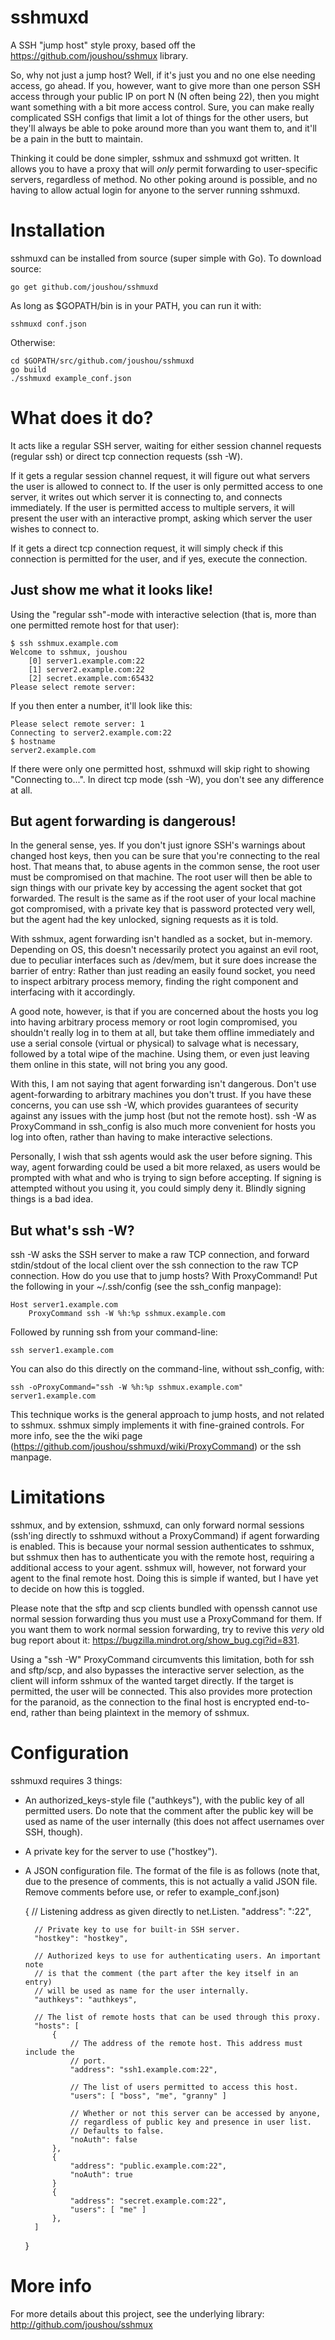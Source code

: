 # sshmuxd

A SSH "jump host" style proxy, based off the https://github.com/joushou/sshmux library.

So, why not just a jump host? Well, if it's just you and no one else needing access, go ahead. If you, however, want to give more than one person SSH access through your public IP on port N (N often being 22), then you might want something with a bit more access control. Sure, you can make really complicated SSH configs that limit a lot of things for the other users, but they'll always be able to poke around more than you want them to, and it'll be a pain in the butt to maintain.

Thinking it could be done simpler, sshmux and sshmuxd got written. It allows you to have a proxy that will *only* permit forwarding to user-specific servers, regardless of method. No other poking around is possible, and no having to allow actual login for anyone to the server running sshmuxd.

# Installation
sshmuxd can be installed from source (super simple with Go).
To download source:

	go get github.com/joushou/sshmuxd

As long as $GOPATH/bin is in your PATH, you can run it with:

	sshmuxd conf.json

Otherwise:

	cd $GOPATH/src/github.com/joushou/sshmuxd
	go build
	./sshmuxd example_conf.json

# What does it do?

It acts like a regular SSH server, waiting for either session channel requests (regular ssh) or direct tcp connection requests (ssh -W).

If it gets a regular session channel request, it will figure out what servers the user is allowed to connect to. If the user is only permitted access to one server, it writes out which server it is connecting to, and connects immediately. If the user is permitted access to multiple servers, it will present the user with an interactive prompt, asking which server the user wishes to connect to.

If it gets a direct tcp connection request, it will simply check if this connection is permitted for the user, and if yes, execute the connection.

## Just show me what it looks like!

Using the "regular ssh"-mode with interactive selection (that is, more than one permitted remote host for that user):

	$ ssh sshmux.example.com
	Welcome to sshmux, joushou
	    [0] server1.example.com:22
	    [1] server2.example.com:22
	    [2] secret.example.com:65432
	Please select remote server:

If you then enter a number, it'll look like this:

	Please select remote server: 1
	Connecting to server2.example.com:22
	$ hostname
	server2.example.com

If there were only one permitted host, sshmuxd will skip right to showing "Connecting to...". In direct tcp mode (ssh -W), you don't see any difference at all.

## But agent forwarding is dangerous!

In the general sense, yes. If you don't just ignore SSH's warnings about changed host keys, then you can be sure that you're connecting to the real host. That means that, to abuse agents in the common sense, the root user must be compromised on that machine. The root user will then be able to sign things with our private key by accessing the agent socket that got forwarded. The result is the same as if the root user of your local machine got compromised, with a private key that is password protected very well, but the agent had the key unlocked, signing requests as it is told.

With sshmux, agent forwarding isn't handled as a socket, but in-memory. Depending on OS, this doesn't necessarily protect you against an evil root, due to peculiar interfaces such as /dev/mem, but it sure does increase the barrier of entry: Rather than just reading an easily found socket, you need to inspect arbitrary process memory, finding the right component and interfacing with it accordingly.

A good note, however, is that if you are concerned about the hosts you log into having arbitrary process memory or root login compromised, you shouldn't really log in to them at all, but take them offline immediately and use a serial console (virtual or physical) to salvage what is necessary, followed by a total wipe of the machine. Using them, or even just leaving them online in this state, will not bring you any good.

With this, I am not saying that agent forwarding isn't dangerous. Don't use agent-forwarding to arbitrary machines you don't trust. If you have these concerns, you can use ssh -W, which provides guarantees of security against any issues with the jump host (but not the remote host). ssh -W as ProxyCommand in ssh_config is also much more convenient for hosts you log into often, rather than having to make interactive selections.

Personally, I wish that ssh agents would ask the user before signing. This way, agent forwarding could be used a bit more relaxed, as users would be prompted with what and who is trying to sign before accepting. If signing is attempted without you using it, you could simply deny it. Blindly signing things is a bad idea.

## But what's ssh -W?

ssh -W asks the SSH server to make a raw TCP connection, and forward stdin/stdout of the local client over the ssh connection to the raw TCP connection. How do you use that to jump hosts? With ProxyCommand! Put the following in your ~/.ssh/config (see the ssh_config manpage):

	Host server1.example.com
		ProxyCommand ssh -W %h:%p sshmux.example.com

Followed by running ssh from your command-line:

	ssh server1.example.com

You can also do this directly on the command-line, without ssh_config, with:

	ssh -oProxyCommand="ssh -W %h:%p sshmux.example.com" server1.example.com

This technique works is the general approach to jump hosts, and not related to sshmux. sshmux simply implements it with fine-grained controls. For more info, see the the wiki page (https://github.com/joushou/sshmuxd/wiki/ProxyCommand) or the ssh manpage.

# Limitations
sshmux, and by extension, sshmuxd, can only forward normal sessions (ssh'ing directly to sshmuxd without a ProxyCommand) if agent forwarding is enabled. This is because your normal session authenticates to sshmux, but sshmux then has to authenticate you with the remote host, requiring a additional access to your agent. sshmux will, however, not forward your agent to the final remote host. Doing this is simple if wanted, but I have yet to decide on how this is toggled.

Please note that the sftp and scp clients bundled with openssh cannot use normal session forwarding thus you must use a ProxyCommand for them. If you want them to work normal session forwarding, try to revive this *very* old bug report about it: https://bugzilla.mindrot.org/show_bug.cgi?id=831.

Using a "ssh -W" ProxyCommand circumvents this limitation, both for ssh and sftp/scp, and also bypasses the interactive server selection, as the client will inform sshmux of the wanted target directly. If the target is permitted, the user will be connected. This also provides more protection for the paranoid, as the connection to the final host is encrypted end-to-end, rather than being plaintext in the memory of sshmux.

# Configuration
sshmuxd requires 3 things:
* An authorized_keys-style file ("authkeys"), with the public key of all permitted users. Do note that the comment after the public key will be used as name of the user internally (this does not affect usernames over SSH, though).
* A private key for the server to use ("hostkey").
* A JSON configuration file. The format of the file is as follows (note that, due to the presence of comments, this is not actually a valid JSON file. Remove comments before use, or refer to example_conf.json)

	{
		// Listening address as given directly to net.Listen.
		"address": ":22",

		// Private key to use for built-in SSH server.
		"hostkey": "hostkey",

		// Authorized keys to use for authenticating users. An important note
		// is that the comment (the part after the key itself in an entry)
		// will	be used as name for the user internally.
		"authkeys": "authkeys",

		// The list of remote hosts that can be used through this proxy.
		"hosts": [
			{
				// The address of the remote host. This address must include the
				// port.
				"address": "ssh1.example.com:22",

				// The list of users permitted to access this host.
				"users": [ "boss", "me", "granny" ]

				// Whether or not this server can be accessed by anyone,
				// regardless of public key and presence in user list.
				// Defaults to false.
				"noAuth": false
			},
			{
				"address": "public.example.com:22",
				"noAuth": true
			}
			{
				"address": "secret.example.com:22",
				"users": [ "me" ]
			},
		]
	}

# More info
For more details about this project, see the underlying library: http://github.com/joushou/sshmux
